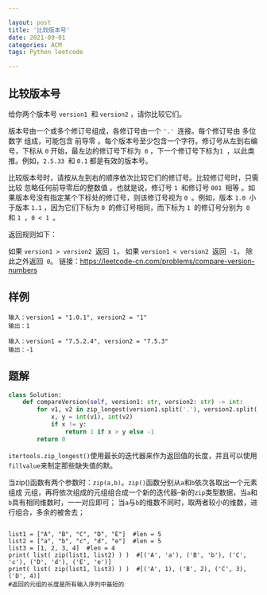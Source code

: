 ```yaml
---

layout: post
title: '比较版本号'
date: 2021-09-01
categories: ACM
tags: Python leetcode

---
```


## 比较版本号

给你两个版本号 `version1 `和 `version2` ，请你比较它们。

版本号由一个或多个修订号组成，各修订号由一个 `'.' `连接。每个修订号由 多位数字 组成，可能包含 前导零 。每个版本号至少包含一个字符。修订号从左到右编号，下标从 `0` 开始，最左边的修订号下标为` 0` ，下一个修订号下标为`1 `，以此类推。例如，`2.5.33 `和 `0.1` 都是有效的版本号。

比较版本号时，请按从左到右的顺序依次比较它们的修订号。比较修订号时，只需比较 忽略任何前导零后的整数值 。也就是说，修订号 `1 `和修订号 `001 `相等 。如果版本号没有指定某个下标处的修订号，则该修订号视为 `0 `。例如，版本 `1.0 `小于版本 `1.1` ，因为它们下标为 `0 `的修订号相同，而下标为 `1 `的修订号分别为` 0` 和 `1 `，`0 < 1 `。

返回规则如下：

如果 `version1 > version2 `返回` 1`，
如果 `version1 < version2 `返回` -1`，
除此之外返回` 0`。
链接：https://leetcode-cn.com/problems/compare-version-numbers

## 样例

```
输入：version1 = "1.0.1", version2 = "1"
输出：1

输入：version1 = "7.5.2.4", version2 = "7.5.3"
输出：-1
```

## 题解

```python
class Solution:
    def compareVersion(self, version1: str, version2: str) -> int:
        for v1, v2 in zip_longest(version1.split('.'), version2.split('.'), fillvalue=0):
            x, y = int(v1), int(v2)
            if x != y:
                return 1 if x > y else -1
        return 0

```

`itertools.zip_longest()`使用最长的迭代器来作为返回值的长度，并且可以使用`fillvalue`来制定那些缺失值的默。

当zip()函数有两个参数时：`zip(a,b)`。`zip()`函数分别从`a`和`b`依次各取出一个元素组成 元组，再将依次组成的元组组合成一个新的迭代器–新的`zip`类型数据，当`a`和`b`具有相同维数时，一一对应即可； 当`a`与`b`的维数不同时，取两者较小的维数，进行组合，多余的被舍去；

```

list1 = ["A", "B", "C", "D", "E"]  #len = 5
list2 = ["a", "b", "c", "d", "e"]  #len = 5
list3 = [1, 2, 3, 4]  #len = 4
print( list( zip(list1, list2) ) )  #[('A', 'a'), ('B', 'b'), ('C', 'c'), ('D', 'd'), ('E', 'e')]
print( list( zip(list1, list3) ) )  #[('A', 1), ('B', 2), ('C', 3), ('D', 4)]
#返回的元组的长度是所有输入序列中最短的
```

